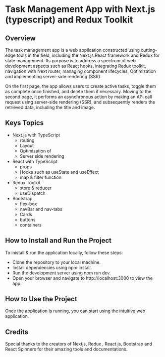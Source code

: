 # Task Management App with Next.js (typescript) and Redux Toolkit

## Overview

The task management app is a web application constructed using cutting-edge tools in the field, including the Next.js React framework and Redux for state management. Its purpose is to address a spectrum of web development aspects such as React hooks, integrating Redux toolkit, navigation with Next router, managing component lifecycles, Optimization and implementing server-side rendering (SSR).

On the first page, the app allows users to create active tasks, toggle them as complete once finished, and delete them if necessary. 
Moving to the second page, it performs an asynchronous action by making an API call request using server-side rendering (SSR), and subsequently renders the retrieved data, including the title and image.

## Keys Topics

- Next.js with TypeScript
  - routing
  - Layout
  - Optimization of <Image/>
  - Server side rendering
- React with TypeScript
  - props
  - Hooks such as useState and useEffect
  - map & filter function
- Redux Toolkit
  - store & reducer
  - useDispatch
- Bootstrap
  - flex-box
  - navBar and nav-tabs
  - Cards
  - buttons
  - containers
  
  

## How to Install and Run the Project

To inistall & run the application locally, follow these steps:

- Clone the repository to your local machine.
- Install dependencies using npm install.
- Run the development server using npm run dev.
- Open your browser and navigate to http://localhost:3000 to view the app.

## How to Use the Project

Once the application is running, you can start using the intuitive web application.

## Credits

Special thanks to the creators of Nextjs, Redux , React js, Bootstrap and React Spinners for their amazing tools and documentations.
